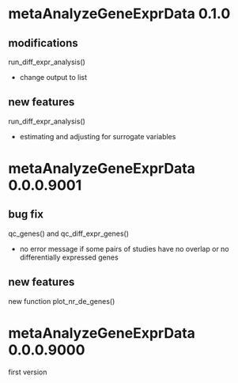 
# metaAnalyzeGeneExprData 0.1.0

## modifications

run_diff_expr_analysis()
- change output to list

## new features

run_diff_expr_analysis()
- estimating and adjusting for surrogate variables

# metaAnalyzeGeneExprData 0.0.0.9001

## bug fix

qc_genes() and qc_diff_expr_genes()
- no error message if some pairs of studies have no overlap or no 
differentially expressed genes

## new features

new function plot_nr_de_genes()

# metaAnalyzeGeneExprData 0.0.0.9000

first version
